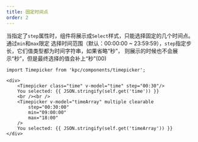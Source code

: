 ```yaml
---
title: 固定时间点
order: 2
---
```


当指定了`step`属性时，组件将展示成`Select`样式，只能选择固定的几个时间点。通过`min`和`max`限定
选择时间范围（默认：00:00:00 ~ 23:59:59），`step`指定步长，它们值类型都为时间字符串，如果省略“秒”，
则展示的时候也不会展示“秒”，但是最终选择的值会补上“秒”(00)

```vdt
import Timepicker from 'kpc/components/timepicker';

<div>
    <Timepicker class="time" v-model="time" step="00:30"/>
    You selected: {{ JSON.stringify(self.get('time')) }}
    <br /><br />
    <Timepicker v-model="timeArray" multiple clearable
        step="00:30:00" 
        min="09:00:00"
        max="18:00"
    />
    You selected: {{ JSON.stringify(self.get('timeArray')) }}
</div>
```
